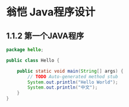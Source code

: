 # 翁恺 Java程序设计

## 1.1.2 第一个JAVA程序

```java
package hello;

public class Hello {

	public static void main(String[] args) {
		// TODO Auto-generated method stub
        System.out.println("Hello World");
        System.out.println("中文");
	}
}
```

